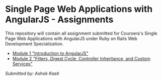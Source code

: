 # Single Page Web Applications with AngularJS - Assignments
This repository will contain all assignment submitted for Coursera's Single Page Web Applications with AngularJS under Ruby on Rails Web Development Specialization.

* [Module 1 "Introduction to AngularJS"](https://ashokkasti.github.io/coursera-angular-assignment/assignment1)
* [Module 2 "Filters, Digest Cycle, Controller Inheritance, and Custom Services"](https://ashokkasti.github.io/coursera-angular-assignment/assignment2)

_Submitted by: *Ashok Kasti*_
